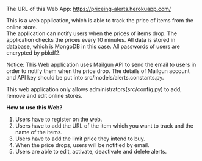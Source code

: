 The URL of this Web App: https://priceing-alerts.herokuapp.com/

This is a web application, which is able to track the price of items from the online store.  
The application can notify users when the prices of items drop. 
The application checks the prices every 10 minutes. 
All data is stored in database, which is MongoDB in this case.
All passwords of users are encrypted by pbkdf2. 

Notice:  This Web application uses Mailgun API to send the email to users in order to notify them when the price drop. 
The details of Mailgun account and API key should be put into src/models/alerts.constants.py.

This web application only allows administrators(src/config.py) to add, remove and edit online stores.

**How to use this Web?**
1. Users have to register on the web.
2. Users have to add the URL of the item which you want to track and the name of the items.
3. Users have to add the limit price they intend to buy.
4. When the price drops, users will be notified by email.
5. Users are able to edit, activate, deactivate and delete alerts.
